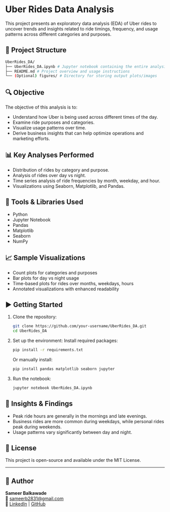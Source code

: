 # Uber Rides Data Analysis

This project presents an exploratory data analysis (EDA) of Uber rides to uncover trends and insights related to ride timings, frequency, and usage patterns across different categories and purposes.

## 📁 Project Structure

```bash 
UberRides_DA/
├── UberRides_DA.ipynb # Jupyter notebook containing the entire analysis
├── README.md # Project overview and usage instructions
└── (Optional) figures/ # Directory for storing output plots/images
```


## 🔍 Objective

The objective of this analysis is to:

- Understand how Uber is being used across different times of the day.
- Examine ride purposes and categories.
- Visualize usage patterns over time.
- Derive business insights that can help optimize operations and marketing efforts.

## 📊 Key Analyses Performed

- Distribution of rides by category and purpose.
- Analysis of rides over day vs night.
- Time series analysis of ride frequencies by month, weekday, and hour.
- Visualizations using Seaborn, Matplotlib, and Pandas.

## 🧰 Tools & Libraries Used

- Python
- Jupyter Notebook
- Pandas
- Matplotlib
- Seaborn
- NumPy

## 📈 Sample Visualizations

- Count plots for categories and purposes
- Bar plots for day vs night usage
- Time-based plots for rides over months, weekdays, hours
- Annotated visualizations with enhanced readability

## ▶️ Getting Started

1. Clone the repository:
    ```bash
    git clone https://github.com/your-username/UberRides_DA.git
    cd UberRides_DA
    ```

2. Set up the environment:
    Install required packages:
    ```bash
    pip install -r requirements.txt
    ```
    Or manually install:
    ```bash
    pip install pandas matplotlib seaborn jupyter
    ```

3. Run the notebook:
    ```bash
    jupyter notebook UberRides_DA.ipynb
    ```

## 📌 Insights & Findings

- Peak ride hours are generally in the mornings and late evenings.
- Business rides are more common during weekdays, while personal rides peak during weekends.
- Usage patterns vary significantly between day and night.

## 📜 License

This project is open-source and available under the MIT License.

---

## 👤 Author

**Sameer Balkawade**  
📧 sameerb2831@gmail.com  
🔗 [LinkedIn](https://www.linkedin.com/in/sameer-balkawade/) | [GitHub](https://github.com/sameer2831)

